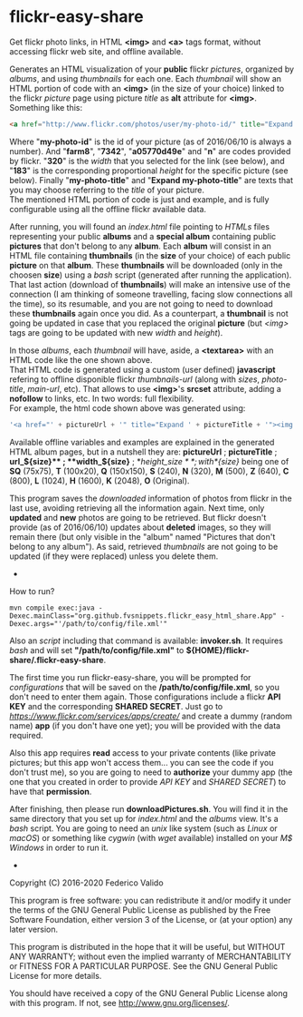 # flickr-easy-share

Get flickr photo links, in HTML **&lt;img&gt;** and **&lt;a&gt;** tags format, without accessing flickr web site, and offline available.

Generates an HTML visualization of your **public** flickr *pictures*, organized by *albums*, and using *thumbnails* for each one. Each *thumbnail* will show an HTML portion of code with an **&lt;img&gt;** (in the size of your choice) linked to the flickr *picture* page using picture *title* as **alt** attribute for **&lt;img&gt;**. Something like this:

```html
<a href="http://www.flickr.com/photos/user/my-photo-id/" title="Expand my-photo-title" target="_blank"><img title="my-photo-title" alt="my-photo-title" width="320" height="183" src="http://farm8.staticflickr.com/7342/my-photo-id_a05770d49e_n.jpg"></a>
```

Where "**my-photo-id**" is the id of your picture (as of 2016/06/10 is always a number). And "**farm8**", "**7342**", "**a05770d49e**" and "**n**" are codes provided by flickr. "**320**" is the *width* that you selected for the link (see below), and "**183**" is the corresponding proportional *height* for the specific picture (see below). Finally "**my-photo-title**" and "**Expand my-photo-title**" are texts that you may choose referring to the *title* of your picture.  
The mentioned HTML portion of code is just and example, and is fully configurable using all the offline flickr available data.

After running, you will found an *index.html* file pointing to *HTMLs* files representing your public **albums** and a **special album** containing public **pictures** that don't belong to any **album**. Each **album** will consist in an HTML file containing **thumbnails** (in the **size** of your choice) of each public **picture** on that **album**. These **thumbnails** will be downloaded (only in the choosen **size**) using a *bash* script (generated after running the application). That last action (download of **thumbnails**) will make an intensive use of the connection (I am thinking of someone travelling, facing slow connections all the time), so its resumable, and you are not going to need to download these **thumbnails** again once you did. As a counterpart, a **thumbnail** is not going be updated in case that you replaced the original **picture** (but *&lt;img&gt;* tags are going to be updated with new *width* and *height*).

In those *albums*, each *thumbnail* will have, aside, a **&lt;textarea&gt;** with an HTML code like the one shown above.  
That HTML code is generated using a custom (user defined) **javascript** refering to offline disponible flickr *thumbnails-url* (along with *sizes*, *photo-title*, *main-url*, etc). That allows to use **&lt;img&gt;**'s **srcset** attribute, adding a **nofollow** to links, etc. In two words: full flexibility.  
For example, the html code shown above was generated using:

```javascript
'<a href="' + pictureUrl + '" title="Expand ' + pictureTitle + '"><img title="' + pictureTitle + '" alt="' + pictureTitle + '" src="' + url_N + '" widht="' + width_N + '" height="' + height_N + '" /></a>'
```

Available offline variables and examples are explained in the generated HTML album pages, but in a nutshell they are: **pictureUrl** ; **pictureTitle** ; **url_${size}** ; **width_${size}** ; **height_${size}**; with *${size}* being one of **SQ** (75x75), **T** (100x20), **Q** (150x150), **S** (240), **N** (320), **M** (500), **Z** (640), **C** (800), **L** (1024), **H** (1600), **K** (2048), **O** (Original). 

This program saves the *downloaded* information of photos from flickr in the last use, avoiding retrieving all the information again. Next time, only **updated** and **new** photos are going to be retrieved. But flickr doesn't provide (as of 2016/06/10) updates about **deleted** images, so they will remain there (but only visible in the "album" named "Pictures that don't belong to any album"). As said, retrieved *thumbnails* are not going to be updated (if they were replaced) unless you delete them.

-

How to run?

```
mvn compile exec:java -Dexec.mainClass="org.github.fvsnippets.flickr_easy_html_share.App" -Dexec.args="'/path/to/config/file.xml'"
```

Also an *script* including that command is available: **invoker.sh**. It requires *bash* and will set **"/path/to/config/file.xml"** to **${HOME}/flickr-share/.flickr-easy-share**.

The first time you run flickr-easy-share, you will be prompted for *configurations* that will be saved on the **/path/to/config/file.xml**, so you don't need to enter them again.
Those configurations include a flickr **API KEY** and the corresponding **SHARED SECRET**. Just go to *https://www.flickr.com/services/apps/create/* and create a dummy (random name) **app** (if you don't have one yet); you will be provided with the data required.

Also this app requires **read** access to your private contents (like private pictures; but this app won't access them... you can see the code if you don't trust me), so you are going to need to **authorize** your dummy app (the one that you created in order to provide *API KEY* and *SHARED SECRET*) to have that **permission**.

After finishing, then please run **downloadPictures.sh**. You will find it in the same directory that you set up for *index.html* and the *albums* view. It's a *bash* script. You are going to need an *unix* like system (such as *Linux* or *macOS*) or something like *cygwin* (with *wget* available) installed on your *M$ Windows* in order to run it.

-

Copyright (C) 2016-2020 Federico Valido

This program is free software: you can redistribute it and/or modify it under the terms of the GNU General Public License as published by the Free Software Foundation, either version 3 of the License, or (at your option) any later version.

This program is distributed in the hope that it will be useful, but WITHOUT ANY WARRANTY; without even the implied warranty of MERCHANTABILITY or FITNESS FOR A PARTICULAR PURPOSE. See the GNU General Public License for more details.

You should have received a copy of the GNU General Public License along with this program.  If not, see <http://www.gnu.org/licenses/>.
